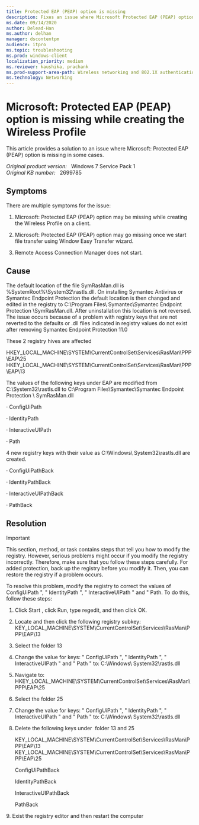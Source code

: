 ```yaml
---
title: Protected EAP (PEAP) option is missing
description: Fixes an issue where Microsoft Protected EAP (PEAP) option is missing.
ms.date: 09/14/2020
author: Delead-Han
ms.author: delhan
manager: dscontentpm
audience: itpro
ms.topic: troubleshooting
ms.prod: windows-client
localization_priority: medium
ms.reviewer: kaushika, prachank
ms.prod-support-area-path: Wireless networking and 802.1X authentication
ms.technology: Networking
---
```

# Microsoft: Protected EAP (PEAP) option is missing while creating the Wireless Profile

This article provides a solution to an issue where Microsoft: Protected EAP (PEAP) option is missing in some cases.

_Original product version:_ &nbsp; Windows 7 Service Pack 1  
_Original KB number:_ &nbsp; 2699785

## Symptoms

There are multiple symptoms for the issue:

1. Microsoft: Protected EAP (PEAP) option may be missing while creating the Wireless Profile on a client.

2. Microsoft: Protected EAP (PEAP) option may go missing once we start file transfer using Window Easy Transfer wizard.

3. Remote Access Connection Manager does not start.

## Cause

The default location of the file SymRasMan.dll is %SystemRoot%\System32\rastls.dll. On installing Symantec Antivirus or Symantec Endpoint Protection the default location is then changed and edited in the registry to C:\Program Files\ Symantec\Symantec Endpoint Protection \SymRasMan.dll. After uninstallation this location is not reversed. The issue occurs because of a problem with registry keys that are not reverted to the defaults or .dll files indicated in registry values do not exist after removing Symantec Endpoint Protection 11.0

These 2 registry hives are affected

HKEY_LOCAL_MACHINE\SYSTEM\CurrentControlSet\Services\RasMan\PPP\EAP\25 HKEY_LOCAL_MACHINE\SYSTEM\CurrentControlSet\Services\RasMan\PPP\EAP\13

The values of the following keys under EAP are modified from C:\System32\rastls.dll to C:\Program Files\Symantec\Symantec Endpoint Protection \ SymRasMan.dll

· ConfigUiPath

· IdentityPath

· InteractiveUIPath

· Path

4 new registry keys with their value as C:\Windows\ System32\rastls.dll are created.

· ConfigUiPathBack

· IdentityPathBack

· InteractiveUIPathBack

· PathBack

## Resolution

> [!IMPORTANT]
> This section, method, or task contains steps that tell you how to modify the registry. However, serious problems might occur if you modify the registry incorrectly. Therefore, make sure that you follow these steps carefully. For added protection, back up the registry before you modify it. Then, you can restore the registry if a problem occurs. 

To resolve this problem, modify the registry to correct the values of ConfigUiPath ", " IdentityPath ", " InteractiveUIPath " and " Path. To do this, follow these steps:

1. Click Start , click Run, type regedit, and then click OK.

2. Locate and then click the following registry subkey: KEY_LOCAL_MACHINE\SYSTEM\CurrentControlSet\Services\RasMan\PPP\EAP\13 

3. Select the folder 13 

4. Change the value for keys: " ConfigUiPath ", " IdentityPath ", " InteractiveUIPath " and " Path " to: C:\Windows\ System32\rastls.dll 

5. Navigate to: HKEY_LOCAL_MACHINE\SYSTEM\CurrentControlSet\Services\RasMan\PPP\EAP\25 

6. Select the folder 25 

7. Change the value for keys: " ConfigUiPath ", " IdentityPath ", " InteractiveUIPath " and " Path " to: C:\Windows\ System32\rastls.dll 

8. Delete the following keys under  folder 13 and 25 

    KEY_LOCAL_MACHINE\SYSTEM\CurrentControlSet\Services\RasMan\PPP\EAP\13 KEY_LOCAL_MACHINE\SYSTEM\CurrentControlSet\Services\RasMan\PPP\EAP\25

    ConfigUiPathBack

    IdentityPathBack

    InteractiveUIPathBack

    PathBack

9. Exist the registry editor and then restart the computer
